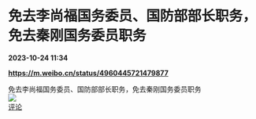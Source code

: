 # 免去李尚福国务委员、国防部部长职务，免去秦刚国务委员职务

**2023-10-24 11:34**

**https://m.weibo.cn/status/4960445721479877**

免去李尚福国务委员、国防部部长职务，免去秦刚国务委员职务  
![](https://img3.chouti.com/CHOUTI_20231024/93EDE92CFF56482E915C0BC64B4C6C5B_W973H973.jpeg)  
[评论](https://m.chouti.com/link/40391408)
